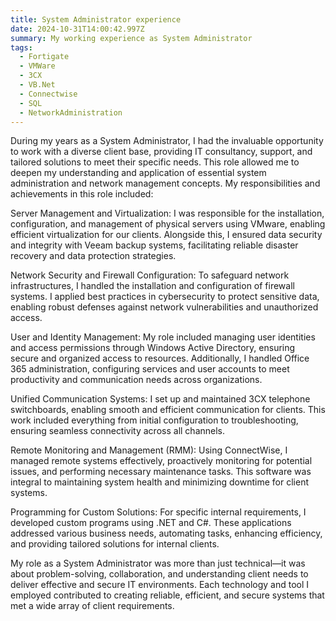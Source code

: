 ```yaml
---
title: System Administrator experience
date: 2024-10-31T14:00:42.997Z
summary: My working experience as System Administrator
tags:
  - Fortigate
  - VMWare
  - 3CX
  - VB.Net
  - Connectwise
  - SQL
  - NetworkAdministration
---
```

During my years as a System Administrator, I had the invaluable opportunity to work with a diverse client base, providing IT consultancy, support, and tailored solutions to meet their specific needs. This role allowed me to deepen my understanding and application of essential system administration and network management concepts. My responsibilities and achievements in this role included:

Server Management and Virtualization: I was responsible for the installation, configuration, and management of physical servers using VMware, enabling efficient virtualization for our clients. Alongside this, I ensured data security and integrity with Veeam backup systems, facilitating reliable disaster recovery and data protection strategies.

Network Security and Firewall Configuration: To safeguard network infrastructures, I handled the installation and configuration of firewall systems. I applied best practices in cybersecurity to protect sensitive data, enabling robust defenses against network vulnerabilities and unauthorized access.

User and Identity Management: My role included managing user identities and access permissions through Windows Active Directory, ensuring secure and organized access to resources. Additionally, I handled Office 365 administration, configuring services and user accounts to meet productivity and communication needs across organizations.

Unified Communication Systems: I set up and maintained 3CX telephone switchboards, enabling smooth and efficient communication for clients. This work included everything from initial configuration to troubleshooting, ensuring seamless connectivity across all channels.

Remote Monitoring and Management (RMM): Using ConnectWise, I managed remote systems effectively, proactively monitoring for potential issues, and performing necessary maintenance tasks. This software was integral to maintaining system health and minimizing downtime for client systems.

Programming for Custom Solutions: For specific internal requirements, I developed custom programs using .NET and C#. These applications addressed various business needs, automating tasks, enhancing efficiency, and providing tailored solutions for internal clients.

My role as a System Administrator was more than just technical—it was about problem-solving, collaboration, and understanding client needs to deliver effective and secure IT environments. Each technology and tool I employed contributed to creating reliable, efficient, and secure systems that met a wide array of client requirements.